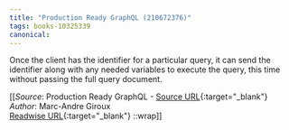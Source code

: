 ```yaml
---
title: "Production Ready GraphQL (210672376)"
tags: books-10325339
canonical: 
---
```


Once the client has the identifier for a particular query, it can send the identifier along with any needed variables to execute the query, this time without passing the full query document.


[[_Source_: Production Ready GraphQL - [Source URL](){:target="_blank"}<br>
_Author_: Marc-Andre Giroux<br>
[Readwise URL](https://readwise.io/open/210672376){:target="_blank"}
::wrap]]